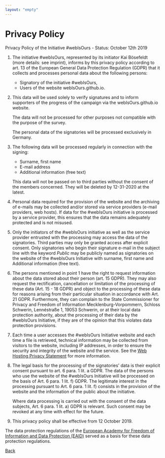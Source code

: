 ```yaml
---
layout: "empty"
---
```

# Privacy Policy

Privacy Policy of the Initiative #webIsOurs - Status: October 12th 2019

1. The initiative #webIsOurs, represented by its initiator Kai Bösefeldt (more details: see imprint), informs by this privacy policy according to art. 13 of the European General Data Protection Regulation (GDPR) that it collects and processes personal data about the following persons:

    * Signatory of the initiative #webIsOurs,
    * Users of the website webIsOurs.github.io.

2. This data will be used solely to verify signatures and to inform supporters of the progress of the campaign via the webIsOurs.github.io website.

    The data will not be processed for other purposes not compatible with the purpose of the survey.

    The personal data of the signatories will be processed exclusively in Germany.

3. The following data will be processed regularly in connection with the signing:

    * Surname, first name
    * E-mail address
    * Additional information (free text)

    This data will not be passed on to third parties without the consent of the members concerned. They will be deleted by 12-31-2020 at the latest.

4. Personal data required for the provision of the website and the archiving of e-mails may be collected and/or stored via service providers (e-mail providers, web hosts). If data for the #webIsOurs initiative is processed by a service provider, this ensures that the data remains adequately protected and is not misused.

5. Only the initiators of the #webIsOurs initiative as well as the service provider entrusted with the processing may access the data of the signatories. Third parties may only be granted access after explicit consent. Only signatories who begin their signature e-mail in the subject line with the keyword _Public_ may be publicly named as signatories on the website of the #webIsOurs Initiative with surname, first name and Additional information (free text).

6. The persons mentioned in point 1 have the right to request information about the data stored about their person (art. 15 GDPR). They may also request the rectification, cancellation or limitation of the processing of these data (Art. 15 - 18 GDPR) and object to the processing of these data for reasons arising from their particular situation in accordance with Art. 21 GDPR. Furthermore, they can complain to the State Commissioner for Privacy and Freedom of Information Mecklenburg-Vorpommern, Schloss Schwerin, Lennéstraße 1, 19053 Schwerin, or at their local data protection authority, about the processing of their data by the #webIsOurs Initiative, if they are of the opinion that this violates data protection provisions.

7. Each time a user accesses the #webIsOurs Initiative website and each time a file is retrieved, technical information may be collected from visitors to the website, including IP addresses, in order to ensure the security and integrity of the website and the service. See the [Web Hosting Privacy Statement](https://help.github.com/en/articles/github-privacy-statement) for more information.

8. The legal basis for the processing of the signatories' data is their explicit consent pursuant to art. 6 para. 1 lit. a GDPR. The data of the persons who use the website of the #webIsOurs Initiative will be processed on the basis of Art. 6 para. 1 lit. f) GDPR. The legitimate interest in the processing pursuant to Art. 6 para. 1 lit. f) consists in the provision of the website and the information of the public about the initiative.

    Where data processing is carried out with the consent of the data subjects, Art. 6 para. 1 lit. a) GDPR is relevant. Such consent may be revoked at any time with effect for the future.

9. This privacy policy shall be effective from 12 October 2019.

The data protection regulations of the [European Academy for Freedom of Information and Data Protection (EAID)](https://www.eaid-berlin.de/datenschutzerklaerung-2/) served as a basis for these data protection regulations.

[Back](?lang=en)

